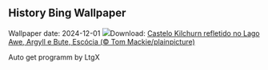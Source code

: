 ## History Bing Wallpaper
Wallpaper date: 2024-12-01
![](https://www.bing.com/th?id=OHR.KilchurnAutumn_PT-BR7553426712_UHD.jpg&w=1000)Download: [Castelo Kilchurn refletido no Lago Awe, Argyll e Bute, Escócia (© Tom Mackie/plainpicture)](https://www.bing.com/th?id=OHR.KilchurnAutumn_PT-BR7553426712_UHD.jpg)

Auto get programm by LtgX
